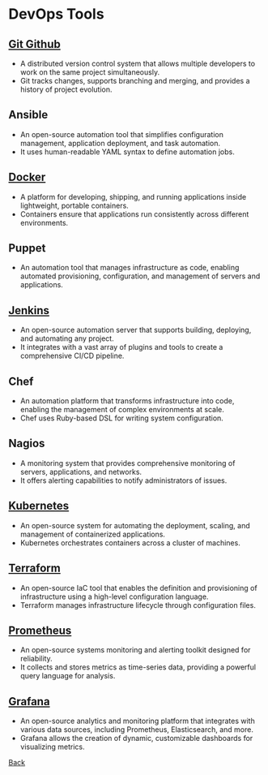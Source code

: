 # DevOps Tools

## [Git Github](git_github/git_github.md)
- A distributed version control system that allows multiple developers to work on the same project simultaneously. 
- Git tracks changes, supports branching and merging, and provides a history of project evolution.

## Ansible
- An open-source automation tool that simplifies configuration management, application deployment, and task automation.
- It uses human-readable YAML syntax to define automation jobs.

## [Docker](docker/docker.md)
- A platform for developing, shipping, and running applications inside lightweight, portable containers. 
- Containers ensure that applications run consistently across different environments.

## Puppet
- An automation tool that manages infrastructure as code, enabling automated provisioning, configuration, and management of servers and applications.

## [Jenkins](jenkins/jenkins.md)
- An open-source automation server that supports building, deploying, and automating any project. 
- It integrates with a vast array of plugins and tools to create a comprehensive CI/CD pipeline.

## Chef
- An automation platform that transforms infrastructure into code, enabling the management of complex environments at scale. 
- Chef uses Ruby-based DSL for writing system configuration.

## Nagios
- A monitoring system that provides comprehensive monitoring of servers, applications, and networks.
- It offers alerting capabilities to notify administrators of issues.

## [Kubernetes](k8s/k8s.md)
- An open-source system for automating the deployment, scaling, and management of containerized applications. 
- Kubernetes orchestrates containers across a cluster of machines.

## [Terraform](terraform/terraform.md)
- An open-source IaC tool that enables the definition and provisioning of infrastructure using a high-level configuration language.
- Terraform manages infrastructure lifecycle through configuration files.

## [Prometheus](promethens/promethens.md)
- An open-source systems monitoring and alerting toolkit designed for reliability. 
- It collects and stores metrics as time-series data, providing a powerful query language for analysis.

## [Grafana](grafana/grafana.md)
- An open-source analytics and monitoring platform that integrates with various data sources, including Prometheus, Elasticsearch, and more. 
- Grafana allows the creation of dynamic, customizable dashboards for visualizing metrics.

[Back](../devops.md)